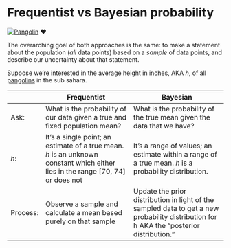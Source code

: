 # Frequentist vs Bayesian probability

[![Pangolin](https://i.ytimg.com/vi/LMiYjkG4onM/hqdefault.jpg?custom=true&w=336&h=188&stc=true&jpg444=true&jpgq=90&sp=68&sigh=UvxMNMKfzcbVEJEhJ5zAa8Je9L4)](https://www.youtube.com/watch?v=LMiYjkG4onM)
:heart:

The overarching goal of both approaches is the same: to make a statement about the population (*all* data points) based on a *sample* of data points, and describe our uncertainty about that statement.

Suppose we’re interested in the average height in inches, AKA *h*, of all [pangolins](http://www.telegraph.co.uk/science/2016/03/15/pangolins-13-facts-about-the-worlds-most-hunted-animal/) in the sub sahara.


|                      | Frequentist                                                                                                               | Bayesian                                                                                                                                                                    |
|----------------------|---------------------------------------------------------------------------------------------------------------------------|-----------------------------------------------------------------------------------------------------------------------------------------------------------------------------|
| Ask:                 | What is the probability of our data given a true and fixed population mean?                                               | What is the probability of the true mean given the data that we have?                                                                                                       |
| *h*:| It’s a single point; an estimate of a true mean. *h* is an unknown constant which either lies in the range [70, 74] or does not | It’s a range of values; an estimate within a range of a true mean. *h* is a probability distribution.                                                                                  |
| Process:            | Observe a sample and calculate a mean based purely on that sample                                                         | Update the prior distribution in light of the sampled data to get a new probability distribution for h AKA the “posterior distribution.”|




